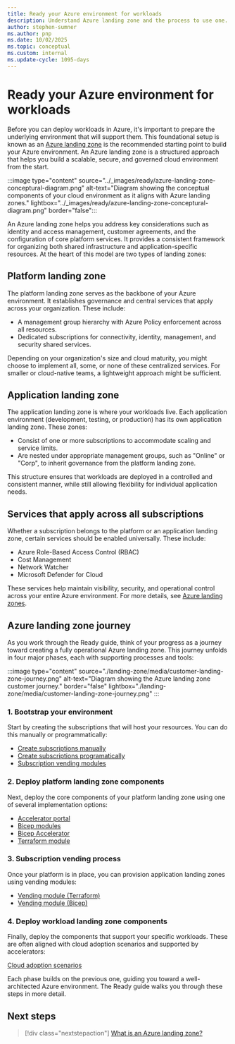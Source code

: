 ```yaml
---
title: Ready your Azure environment for workloads
description: Understand Azure landing zone and the process to use one. 
author: stephen-sumner
ms.author: pnp
ms.date: 10/02/2025
ms.topic: conceptual
ms.custom: internal
ms.update-cycle: 1095-days
---
```


# Ready your Azure environment for workloads

Before you can deploy workloads in Azure, it's important to prepare the underlying environment that will support them. This foundational setup is known as an [Azure landing zone](/azure/cloud-adoption-framework/ready/landing-zone/) is the recommended starting point to build your Azure environment. An Azure landing zone is a structured approach that helps you build a scalable, secure, and governed cloud environment from the start.

:::image type="content" source="../_images/ready/azure-landing-zone-conceptural-diagram.png" alt-text="Diagram showing the conceptual components of your cloud environment as it aligns with Azure landing zones." lightbox="../_images/ready/azure-landing-zone-conceptural-diagram.png" border="false":::

An Azure landing zone helps you address key considerations such as identity and access management, customer agreements, and the configuration of core platform services. It provides a consistent framework for organizing both shared infrastructure and application-specific resources. At the heart of this model are two types of landing zones:

## Platform landing zone

The platform landing zone serves as the backbone of your Azure environment. It establishes governance and central services that apply across your organization. These include:

- A management group hierarchy with Azure Policy enforcement across all resources.
- Dedicated subscriptions for connectivity, identity, management, and security shared services.

Depending on your organization's size and cloud maturity, you might choose to implement all, some, or none of these centralized services. For smaller or cloud-native teams, a lightweight approach might be sufficient.

## Application landing zone

The application landing zone is where your workloads live. Each application environment (development, testing, or production) has its own application landing zone. These zones:

- Consist of one or more subscriptions to accommodate scaling and service limits.
- Are nested under appropriate management groups, such as "Online" or "Corp", to inherit governance from the platform landing zone.

This structure ensures that workloads are deployed in a controlled and consistent manner, while still allowing flexibility for individual application needs.

## Services that apply across all subscriptions

Whether a subscription belongs to the platform or an application landing zone, certain services should be enabled universally. These include:

- Azure Role-Based Access Control (RBAC)
- Cost Management
- Network Watcher
- Microsoft Defender for Cloud

These services help maintain visibility, security, and operational control across your entire Azure environment. For more details, see [Azure landing zones](../../ready/landing-zone/index.md).

## Azure landing zone journey

As you work through the Ready guide, think of your progress as a journey toward creating a fully operational Azure landing zone. This journey unfolds in four major phases, each with supporting processes and tools:

:::image type="content" source="./landing-zone/media/customer-landing-zone-journey.png" alt-text="Diagram showing the Azure landing zone customer journey." border="false" lightbox="./landing-zone/media/customer-landing-zone-journey.png" :::

### 1. Bootstrap your environment

Start by creating the subscriptions that will host your resources. You can do this manually or programmatically:

  - [Create subscriptions manually](/azure/cost-management-billing/manage/create-subscription#create-a-subscription)
  - [Create subscriptions programatically](/azure/cost-management-billing/manage/programmatically-create-subscription)
  - [Subscription vending modules](/azure/cloud-adoption-framework/ready/landing-zone/design-area/subscription-vending)

### 2. Deploy platform landing zone components

Next, deploy the core components of your platform landing zone using one of several implementation options:

- [Accelerator portal](/azure/cloud-adoption-framework/ready/landing-zone/implementation-options#azure-landing-zone-accelerator-approach)
- [Bicep modules](https://github.com/Azure/ALZ-Bicep)
- [Bicep Accelerator](https://github.com/Azure/ALZ-Bicep/wiki/Accelerator)
- [Terraform module](https://github.com/Azure/terraform-azurerm-caf-enterprise-scale/wiki/%5BExamples%5D-Deploy-Connectivity-Resources-With-Custom-Settings)

### 3. Subscription vending process

Once your platform is in place, you can provision application landing zones using vending modules:

- [Vending module (Terraform)](https://github.com/Azure/terraform-azurerm-lz-vending)
- [Vending module (Bicep)](https://github.com/Azure/bicep-registry-modules/tree/main/avm/ptn/lz/sub-vending)

### 4. Deploy workload landing zone components

Finally, deploy the components that support your specific workloads. These are often aligned with cloud adoption scenarios and supported by accelerators:

[Cloud adoption scenarios](../overview.md#what-specific-scenarios-does-the-cloud-adoption-framework-address)

Each phase builds on the previous one, guiding you toward a well-architected Azure environment. The Ready guide walks you through these steps in more detail.

## Next steps

> [!div class="nextstepaction"]
> [What is an Azure landing zone?](./landing-zone/index.md)
